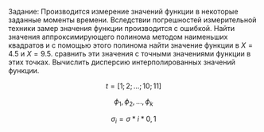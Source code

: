 Задание: Производится измерение значений функции в некоторые заданные моменты времени. Вследствии погрешностей измерительной техники замер значения функции производится с ошибкой. Найти значения аппроксимирующего полинома методом наименьших квадратов и с помощью этого полинома найти значение функции в $X = 4.5$ и $X = 9.5$. сравнить эти значения с точными значениями функции в этих точках. Вычислить дисперсию интерполированных значений функции.

$$t=[1;2;\dots;10;11]$$

$$\phi_1,\phi_2,\dots,\phi_k$$

$$\sigma_i = \sigma * i * 0,1$$


